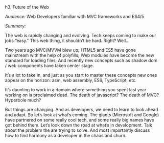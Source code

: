 h3. Future of the Web

*Audience:*
Web Developers familiar with MVC frameworks and ES4/5

*Summary:*

The web is rapidly changing and evolving. Tech keeps coming to make our jobs “easy." This web thing, it shouldn’t be hard. Right? Well..

Two years ago MVC/MVVM blew up; HTML5 and ES5 have gone mainstream with the help of polyfills; Web modules have become the new standard for loading files; And recently new concepts such as shadow dom / web components have taken center stage.

It’s a lot to take in, and just as you start to master these concepts new ones appear on the horizon: asm, web assembly, ES6, TypeScript, etc.

It’s daunting to work in a domain where something you spent last year working on is proclaimed dead. The death of javascript? The death of MVC? Hyperbole much?

But things are changing. And as developers, we need to learn to look ahead and adapt. So let’s look at what’s coming. The giants (Microsoft and Google) have partnered on some really cool tech, and some really big names have got behind them. Let’s look down the road at what’s in development. Talk about the problem the are trying to solve. And most importantly discuss how to find harmony as a developer in the chaos and churn.